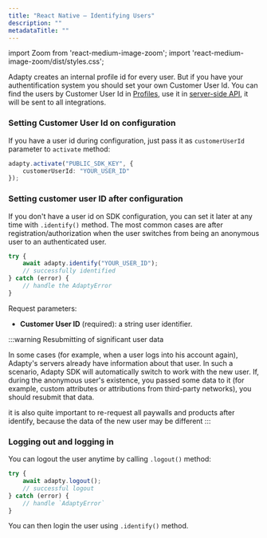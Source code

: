 ```yaml
---
title: "React Native — Identifying Users"
description: ""
metadataTitle: ""
---
```


import Zoom from 'react-medium-image-zoom';
import 'react-medium-image-zoom/dist/styles.css';

Adapty creates an internal profile id for every user. But if you have your authentification system you should set your own Customer User Id. You can find the users by Customer User Id in [Profiles](profiles-crm), use it in [server-side API](getting-started-with-server-side-api), it will be sent to all integrations.

### Setting Customer User Id on configuration

If you have a user id during configuration, just pass it as `customerUserId` parameter to `activate` method:

```typescript title="Typescript"
adapty.activate("PUBLIC_SDK_KEY", {
	customerUserId: "YOUR_USER_ID"
});
```

### Setting customer user ID after configuration

If you don't have a user id on SDK configuration, you can set it later at any time with `.identify()` method. The most common cases are after registration/authorization when the user switches from being an anonymous user to an authenticated user.

```typescript title="Typescript"
try {
	await adapty.identify("YOUR_USER_ID");
	// successfully identified
} catch (error) {
	// handle the AdaptyError
}
```

Request parameters:

- **Customer User ID** (required): a string user identifier.

:::warning
Resubmitting of significant user data

In some cases (for example, when a user logs into his account again), Adapty's servers already have information about that user. In such a scenario, Adapty SDK will automatically switch to work with the new user. If, during the anonymous user's existence, you passed some data to it (for example, custom attributes or attributions from third-party networks), you should resubmit that data.

it is also quite important to re-request all paywalls and products after identify, because the data of the new user may be different
:::

### Logging out and logging in

You can logout the user anytime by calling `.logout()` method:

```typescript title="Typescript"
try {
	await adapty.logout();
	// successful logout
} catch (error) {
	// handle `AdaptyError`
}
```

You can then login the user using `.identify()` method.